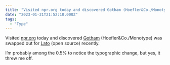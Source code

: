 ```yaml
---
title: "Visited npr.org today and discovered Gotham (Hoefler&Co./Monotype) was ..."
date: "2023-01-21T21:52:10.000Z"
tags: 
  - "Type"
---
```


Visited [npr.org](https://www.npr.org/) today and discovered [Gotham](https://www.typography.com/fonts/gotham/overview) (Hoefler&Co./Monotype) was swapped out for [Lato](https://github.com/latofonts/lato-source) (open source) recently.

I’m probably among the 0.5% to notice the typographic change, but yes, it threw me off.
